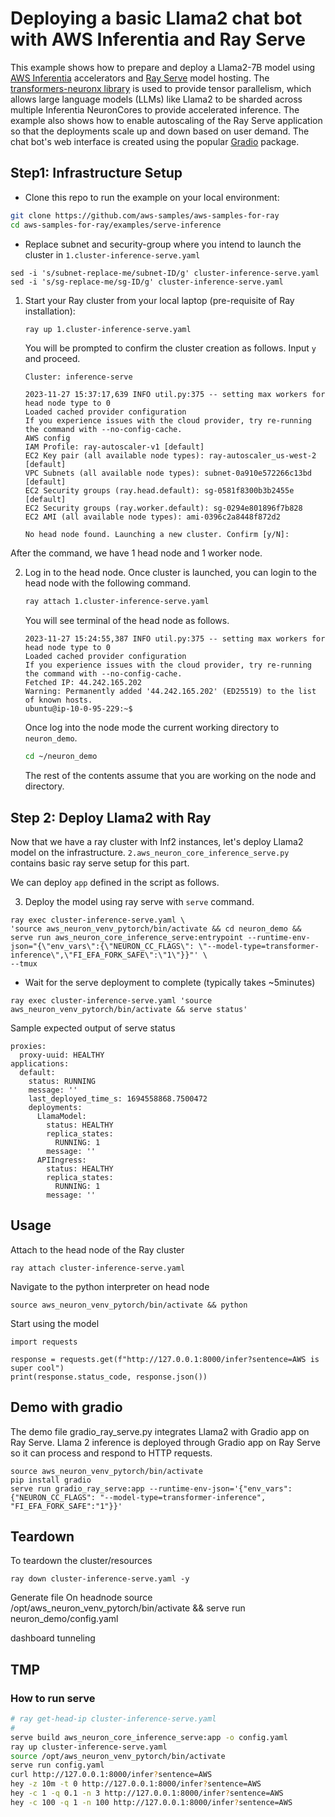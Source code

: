 # Deploying a basic Llama2 chat bot with AWS Inferentia and Ray Serve

This example shows how to prepare and deploy a Llama2-7B model using [AWS Inferentia](https://aws.amazon.com/machine-learning/inferentia/) accelerators and [Ray Serve](https://docs.ray.io/en/latest/serve/index.html) model hosting. The [transformers-neuronx library](https://awsdocs-neuron.readthedocs-hosted.com/en/latest/libraries/transformers-neuronx/index.html) is used to provide tensor parallelism, which allows large language models (LLMs) like Llama2 to be sharded across multiple Inferentia NeuronCores to provide accelerated inference. The example also shows how to enable autoscaling of the Ray Serve application so that the deployments scale up and down based on user demand. The chat bot's web interface is created using the popular [Gradio](https://www.gradio.app/) package. 

## Step1: Infrastructure Setup 

* Clone this repo to run the example on your local environment:

```bash
git clone https://github.com/aws-samples/aws-samples-for-ray
cd aws-samples-for-ray/examples/serve-inference
```

* Replace subnet and security-group where you intend to launch the cluster in `1.cluster-inference-serve.yaml`

```
sed -i 's/subnet-replace-me/subnet-ID/g' cluster-inference-serve.yaml
sed -i 's/sg-replace-me/sg-ID/g' cluster-inference-serve.yaml
```

1. Start your Ray cluster from your local laptop (pre-requisite of Ray installation):

    ```bash
    ray up 1.cluster-inference-serve.yaml
    ```

    You will be prompted to confirm the cluster creation as follows. Input `y` and proceed.

    ```console
    Cluster: inference-serve

    2023-11-27 15:37:17,639 INFO util.py:375 -- setting max workers for head node type to 0
    Loaded cached provider configuration
    If you experience issues with the cloud provider, try re-running the command with --no-config-cache.
    AWS config
    IAM Profile: ray-autoscaler-v1 [default]
    EC2 Key pair (all available node types): ray-autoscaler_us-west-2 [default]
    VPC Subnets (all available node types): subnet-0a910e572266c13bd [default]
    EC2 Security groups (ray.head.default): sg-0581f8300b3b2455e [default]
    EC2 Security groups (ray.worker.default): sg-0294e801896f7b828
    EC2 AMI (all available node types): ami-0396c2a8448f872d2

    No head node found. Launching a new cluster. Confirm [y/N]: 
    ```

After the command, we have 1 head node and 1 worker node. 

2. Log in to the head node.
    Once cluster is launched, you can login to the head node with the following command.

    ```bash
    ray attach 1.cluster-inference-serve.yaml
    ```

    You will see terminal of the head node as follows.

    ```console
    2023-11-27 15:24:55,387 INFO util.py:375 -- setting max workers for head node type to 0
    Loaded cached provider configuration
    If you experience issues with the cloud provider, try re-running the command with --no-config-cache.
    Fetched IP: 44.242.165.202
    Warning: Permanently added '44.242.165.202' (ED25519) to the list of known hosts.
    ubuntu@ip-10-0-95-229:~$ 
    ```

    Once log into the node mode the current working directory to `neuron_demo`.

    ```bash
    cd ~/neuron_demo
    ```

    The rest of the contents assume that you are working on the node and directory. 

## Step 2: Deploy Llama2 with Ray

Now that we have a ray cluster with Inf2 instances, let's deploy Llama2 model on the infrastructure. `2.aws_neuron_core_inference_serve.py` contains basic ray serve setup for this part.

We can deploy `app` defined in the script as follows.






3. Deploy the model using ray serve with `serve` command.


```
ray exec cluster-inference-serve.yaml \
'source aws_neuron_venv_pytorch/bin/activate && cd neuron_demo && serve run aws_neuron_core_inference_serve:entrypoint --runtime-env-json="{\"env_vars\":{\"NEURON_CC_FLAGS\": \"--model-type=transformer-inference\",\"FI_EFA_FORK_SAFE\":\"1\"}}"' \
--tmux
```

* Wait for the serve deployment to complete (typically takes ~5minutes)
```
ray exec cluster-inference-serve.yaml 'source aws_neuron_venv_pytorch/bin/activate && serve status'
```
Sample expected output of serve status
```
proxies:
  proxy-uuid: HEALTHY
applications:
  default:
    status: RUNNING
    message: ''
    last_deployed_time_s: 1694558868.7500472
    deployments:
      LlamaModel:
        status: HEALTHY
        replica_states:
          RUNNING: 1
        message: ''
      APIIngress:
        status: HEALTHY
        replica_states:
          RUNNING: 1
        message: ''
```


## Usage
Attach to the head node of the Ray cluster
```
ray attach cluster-inference-serve.yaml
```

Navigate to the python interpreter on head node
```
source aws_neuron_venv_pytorch/bin/activate && python
```

Start using the model
```
import requests

response = requests.get(f"http://127.0.0.1:8000/infer?sentence=AWS is super cool")
print(response.status_code, response.json())
```

## Demo with gradio
The demo file gradio_ray_serve.py integrates Llama2 with Gradio app on Ray Serve. Llama 2 inference is deployed through Gradio app on Ray Serve so it can process and respond to HTTP requests.
```
source aws_neuron_venv_pytorch/bin/activate
pip install gradio
serve run gradio_ray_serve:app --runtime-env-json='{"env_vars":{"NEURON_CC_FLAGS": "--model-type=transformer-inference", "FI_EFA_FORK_SAFE":"1"}}'
``` 

## Teardown
To teardown the cluster/resources
```
ray down cluster-inference-serve.yaml -y
```


Generate file
On headnode
source /opt/aws_neuron_venv_pytorch/bin/activate && serve run neuron_demo/config.yaml

dashboard tunneling


## TMP

### How to run serve

```bash
# ray get-head-ip cluster-inference-serve.yaml 
# 
serve build aws_neuron_core_inference_serve:app -o config.yaml
ray up cluster-inference-serve.yaml
source /opt/aws_neuron_venv_pytorch/bin/activate
serve run config.yaml
curl http://127.0.0.1:8000/infer?sentence=AWS 
hey -z 10m -t 0 http://127.0.0.1:8000/infer?sentence=AWS
hey -c 1 -q 0.1 -n 3 http://127.0.0.1:8000/infer?sentence=AWS
hey -c 100 -q 1 -n 100 http://127.0.0.1:8000/infer?sentence=AWS
```
